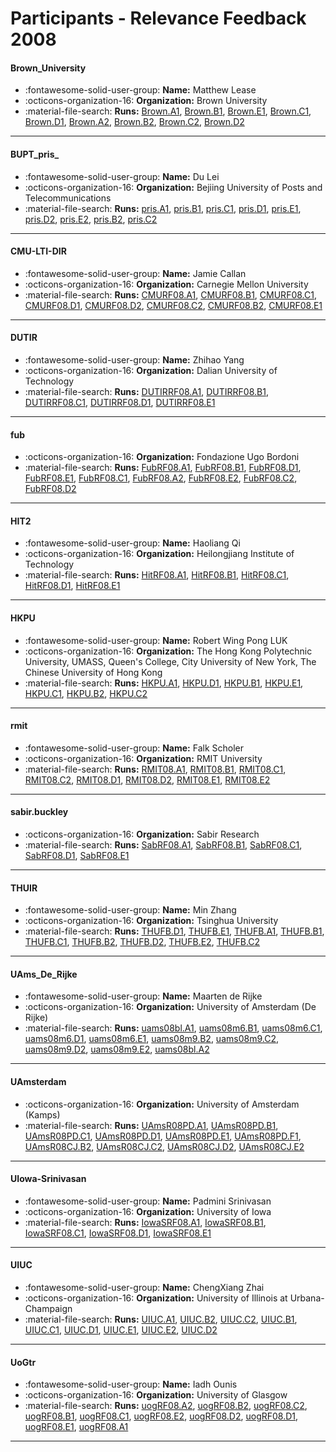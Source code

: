 # Participants - Relevance Feedback 2008 

#### Brown_University
 - :fontawesome-solid-user-group: **Name:** Matthew Lease
 - :octicons-organization-16: **Organization:** Brown University
 - :material-file-search: **Runs:** [Brown.A1](./runs.md#brown.a1), [Brown.B1](./runs.md#brown.b1), [Brown.E1](./runs.md#brown.e1), [Brown.C1](./runs.md#brown.c1), [Brown.D1](./runs.md#brown.d1), [Brown.A2](./runs.md#brown.a2), [Brown.B2](./runs.md#brown.b2), [Brown.C2](./runs.md#brown.c2), [Brown.D2](./runs.md#brown.d2) 

---
#### BUPT_pris_
 - :fontawesome-solid-user-group: **Name:** Du Lei
 - :octicons-organization-16: **Organization:**  Bejiing University of Posts and Telecommunications
 - :material-file-search: **Runs:** [pris.A1](./runs.md#pris.a1), [pris.B1](./runs.md#pris.b1), [pris.C1](./runs.md#pris.c1), [pris.D1](./runs.md#pris.d1), [pris.E1](./runs.md#pris.e1), [pris.D2](./runs.md#pris.d2), [pris.E2](./runs.md#pris.e2), [pris.B2](./runs.md#pris.b2), [pris.C2](./runs.md#pris.c2) 

---
#### CMU-LTI-DIR
 - :fontawesome-solid-user-group: **Name:** Jamie Callan
 - :octicons-organization-16: **Organization:** Carnegie Mellon University
 - :material-file-search: **Runs:** [CMURF08.A1](./runs.md#cmurf08.a1), [CMURF08.B1](./runs.md#cmurf08.b1), [CMURF08.C1](./runs.md#cmurf08.c1), [CMURF08.D1](./runs.md#cmurf08.d1), [CMURF08.D2](./runs.md#cmurf08.d2), [CMURF08.C2](./runs.md#cmurf08.c2), [CMURF08.B2](./runs.md#cmurf08.b2), [CMURF08.E1](./runs.md#cmurf08.e1) 

---
#### DUTIR
 - :fontawesome-solid-user-group: **Name:**  Zhihao Yang
 - :octicons-organization-16: **Organization:**  Dalian University of Technology
 - :material-file-search: **Runs:** [DUTIRRF08.A1](./runs.md#dutirrf08.a1), [DUTIRRF08.B1](./runs.md#dutirrf08.b1), [DUTIRRF08.C1](./runs.md#dutirrf08.c1), [DUTIRRF08.D1](./runs.md#dutirrf08.d1), [DUTIRRF08.E1](./runs.md#dutirrf08.e1) 

---
#### fub
 - :octicons-organization-16: **Organization:** Fondazione Ugo Bordoni
 - :material-file-search: **Runs:** [FubRF08.A1](./runs.md#fubrf08.a1), [FubRF08.B1](./runs.md#fubrf08.b1), [FubRF08.D1](./runs.md#fubrf08.d1), [FubRF08.E1](./runs.md#fubrf08.e1), [FubRF08.C1](./runs.md#fubrf08.c1), [FubRF08.A2](./runs.md#fubrf08.a2), [FubRF08.E2](./runs.md#fubrf08.e2), [FubRF08.C2](./runs.md#fubrf08.c2), [FubRF08.D2](./runs.md#fubrf08.d2) 

---
#### HIT2
 - :fontawesome-solid-user-group: **Name:** Haoliang Qi
 - :octicons-organization-16: **Organization:** Heilongjiang Institute of Technology
 - :material-file-search: **Runs:** [HitRF08.A1](./runs.md#hitrf08.a1), [HitRF08.B1](./runs.md#hitrf08.b1), [HitRF08.C1](./runs.md#hitrf08.c1), [HitRF08.D1](./runs.md#hitrf08.d1), [HitRF08.E1](./runs.md#hitrf08.e1) 

---
#### HKPU
 - :fontawesome-solid-user-group: **Name:** Robert Wing Pong LUK
 - :octicons-organization-16: **Organization:** The Hong Kong Polytechnic University, UMASS, Queen's College, City University of New York, The Chinese University of Hong Kong
 - :material-file-search: **Runs:** [HKPU.A1](./runs.md#hkpu.a1), [HKPU.D1](./runs.md#hkpu.d1), [HKPU.B1](./runs.md#hkpu.b1), [HKPU.E1](./runs.md#hkpu.e1), [HKPU.C1](./runs.md#hkpu.c1), [HKPU.B2](./runs.md#hkpu.b2), [HKPU.C2](./runs.md#hkpu.c2) 

---
#### rmit
 - :fontawesome-solid-user-group: **Name:** Falk Scholer
 - :octicons-organization-16: **Organization:** RMIT University
 - :material-file-search: **Runs:** [RMIT08.A1](./runs.md#rmit08.a1), [RMIT08.B1](./runs.md#rmit08.b1), [RMIT08.C1](./runs.md#rmit08.c1), [RMIT08.C2](./runs.md#rmit08.c2), [RMIT08.D1](./runs.md#rmit08.d1), [RMIT08.D2](./runs.md#rmit08.d2), [RMIT08.E1](./runs.md#rmit08.e1), [RMIT08.E2](./runs.md#rmit08.e2) 

---
#### sabir.buckley
 - :octicons-organization-16: **Organization:** Sabir Research
 - :material-file-search: **Runs:** [SabRF08.A1](./runs.md#sabrf08.a1), [SabRF08.B1](./runs.md#sabrf08.b1), [SabRF08.C1](./runs.md#sabrf08.c1), [SabRF08.D1](./runs.md#sabrf08.d1), [SabRF08.E1](./runs.md#sabrf08.e1) 

---
#### THUIR
 - :fontawesome-solid-user-group: **Name:** Min Zhang
 - :octicons-organization-16: **Organization:** Tsinghua University
 - :material-file-search: **Runs:** [THUFB.D1](./runs.md#thufb.d1), [THUFB.E1](./runs.md#thufb.e1), [THUFB.A1](./runs.md#thufb.a1), [THUFB.B1](./runs.md#thufb.b1), [THUFB.C1](./runs.md#thufb.c1), [THUFB.B2](./runs.md#thufb.b2), [THUFB.D2](./runs.md#thufb.d2), [THUFB.E2](./runs.md#thufb.e2), [THUFB.C2](./runs.md#thufb.c2) 

---
#### UAms_De_Rijke
 - :fontawesome-solid-user-group: **Name:** Maarten de Rijke
 - :octicons-organization-16: **Organization:** University of Amsterdam (De Rijke)
 - :material-file-search: **Runs:** [uams08bl.A1](./runs.md#uams08bl.a1), [uams08m6.B1](./runs.md#uams08m6.b1), [uams08m6.C1](./runs.md#uams08m6.c1), [uams08m6.D1](./runs.md#uams08m6.d1), [uams08m6.E1](./runs.md#uams08m6.e1), [uams08m9.B2](./runs.md#uams08m9.b2), [uams08m9.C2](./runs.md#uams08m9.c2), [uams08m9.D2](./runs.md#uams08m9.d2), [uams08m9.E2](./runs.md#uams08m9.e2), [uams08bl.A2](./runs.md#uams08bl.a2) 

---
#### UAmsterdam
 - :octicons-organization-16: **Organization:** University of Amsterdam (Kamps)
 - :material-file-search: **Runs:** [UAmsR08PD.A1](./runs.md#uamsr08pd.a1), [UAmsR08PD.B1](./runs.md#uamsr08pd.b1), [UAmsR08PD.C1](./runs.md#uamsr08pd.c1), [UAmsR08PD.D1](./runs.md#uamsr08pd.d1), [UAmsR08PD.E1](./runs.md#uamsr08pd.e1), [UAmsR08PD.F1](./runs.md#uamsr08pd.f1), [UAmsR08CJ.B2](./runs.md#uamsr08cj.b2), [UAmsR08CJ.C2](./runs.md#uamsr08cj.c2), [UAmsR08CJ.D2](./runs.md#uamsr08cj.d2), [UAmsR08CJ.E2](./runs.md#uamsr08cj.e2) 

---
#### UIowa-Srinivasan
 - :fontawesome-solid-user-group: **Name:** Padmini Srinivasan
 - :octicons-organization-16: **Organization:** University of Iowa
 - :material-file-search: **Runs:** [IowaSRF08.A1](./runs.md#iowasrf08.a1), [IowaSRF08.B1](./runs.md#iowasrf08.b1), [IowaSRF08.C1](./runs.md#iowasrf08.c1), [IowaSRF08.D1](./runs.md#iowasrf08.d1), [IowaSRF08.E1](./runs.md#iowasrf08.e1) 

---
#### UIUC
 - :fontawesome-solid-user-group: **Name:** ChengXiang Zhai
 - :octicons-organization-16: **Organization:** University of Illinois at Urbana-Champaign
 - :material-file-search: **Runs:** [UIUC.A1](./runs.md#uiuc.a1), [UIUC.B2](./runs.md#uiuc.b2), [UIUC.C2](./runs.md#uiuc.c2), [UIUC.B1](./runs.md#uiuc.b1), [UIUC.C1](./runs.md#uiuc.c1), [UIUC.D1](./runs.md#uiuc.d1), [UIUC.E1](./runs.md#uiuc.e1), [UIUC.E2](./runs.md#uiuc.e2), [UIUC.D2](./runs.md#uiuc.d2) 

---
#### UoGtr
 - :fontawesome-solid-user-group: **Name:**  Iadh Ounis
 - :octicons-organization-16: **Organization:**  University of Glasgow
 - :material-file-search: **Runs:** [uogRF08.A2](./runs.md#uogrf08.a2), [uogRF08.B2](./runs.md#uogrf08.b2), [uogRF08.C2](./runs.md#uogrf08.c2), [uogRF08.B1](./runs.md#uogrf08.b1), [uogRF08.C1](./runs.md#uogrf08.c1), [uogRF08.E2](./runs.md#uogrf08.e2), [uogRF08.D2](./runs.md#uogrf08.d2), [uogRF08.D1](./runs.md#uogrf08.d1), [uogRF08.E1](./runs.md#uogrf08.e1), [uogRF08.A1](./runs.md#uogrf08.a1) 

---
